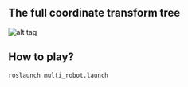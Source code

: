 ## The full coordinate transform tree ##

![alt tag](https://github.com/yzrobot/mrs_testbed/blob/master/exploration/frame.png)

## How to play? ##

`roslaunch multi_robot.launch`


